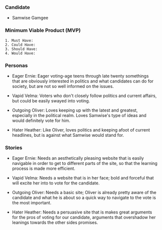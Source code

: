 ### Candidate

- Samwise Gamgee

### Minimum Viable Product (MVP)

    1. Must Have:
    2. Could Have:
    3. Should Have:
    4. Would Have:

### Personas

* Eager Ernie: Eager voting-age teens through late twenty somethings that are obviously interested in politics and what candidates can do for society, but are not so well informed on the issues.

* Vapid Velma: Voters who don't closely follow politics and current affairs, but could be easily swayed into voting.

* Outgoing Oliver: Loves keeping up with the latest and greatest, especially in the political realm. Loves Samwise's type of ideas and would definitely vote for him.

* Hater Heather: Like Oliver, loves politics and keeping afoot of current headlines, but is against what Samwise would stand for.

### Stories

* Eager Ernie: Needs an aesthetically pleasing website that is easily navigable in order to get to different parts of the site, so that the learning process is made more efficient.

* Vapid Velma: Needs a website that is in her face; bold and forceful that will excite her into to vote for the candidate.

* Outgoing Oliver: Needs a basic site; Oliver is already pretty aware of the candidate and what he is about so a quick way to navigate to the vote is the most important.

* Hater Heather: Needs a persuasive site that is makes great arguments for the pros of voting for our candidate, arguments that overshadow her leanings towards the other sides promises.
